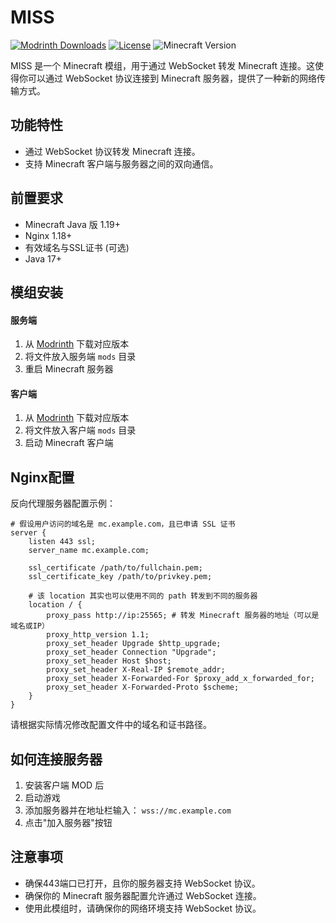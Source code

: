 # MISS

[![Modrinth Downloads](https://img.shields.io/modrinth/dt/miss?color=4&label=Downloads&logo=modrinth)](https://modrinth.com/mod/miss)
[![License](https://img.shields.io/badge/License-GPL3.0-green.svg)](LICENSE)
![Minecraft Version](https://img.shields.io/badge/Minecraft-1.19%2B-blue?logo=minecraft)

MISS 是一个 Minecraft 模组，用于通过 WebSocket 转发 Minecraft 连接。这使得你可以通过 WebSocket 协议连接到 Minecraft 服务器，提供了一种新的网络传输方式。

## 功能特性

- 通过 WebSocket 协议转发 Minecraft 连接。
- 支持 Minecraft 客户端与服务器之间的双向通信。


## 前置要求

- Minecraft Java 版 1.19+
- Nginx 1.18+ 
- 有效域名与SSL证书 (可选)
- Java 17+

## 模组安装

#### 服务端

1. 从 [Modrinth](https://modrinth.com/mod/miss/versions) 下载对应版本
2. 将文件放入服务端 `mods` 目录
3. 重启 Minecraft 服务器

#### 客户端

1. 从 [Modrinth](https://modrinth.com/mod/miss/versions) 下载对应版本
2. 将文件放入客户端 `mods` 目录
3. 启动 Minecraft 客户端

## Nginx配置

反向代理服务器配置示例：

```nginx
# 假设用户访问的域名是 mc.example.com，且已申请 SSL 证书
server {
    listen 443 ssl;
    server_name mc.example.com;

    ssl_certificate /path/to/fullchain.pem;
    ssl_certificate_key /path/to/privkey.pem;

    # 该 location 其实也可以使用不同的 path 转发到不同的服务器
    location / {
        proxy_pass http://ip:25565; # 转发 Minecraft 服务器的地址（可以是域名或IP）
        proxy_http_version 1.1;
        proxy_set_header Upgrade $http_upgrade;
        proxy_set_header Connection "Upgrade";
        proxy_set_header Host $host;
        proxy_set_header X-Real-IP $remote_addr;
        proxy_set_header X-Forwarded-For $proxy_add_x_forwarded_for;
        proxy_set_header X-Forwarded-Proto $scheme;
    }
}
```

请根据实际情况修改配置文件中的域名和证书路径。

## 如何连接服务器

1. 安装客户端 MOD 后
2. 启动游戏
3. 添加服务器并在地址栏输入：
   `wss://mc.example.com`
4. 点击"加入服务器"按钮

## 注意事项

- 确保443端口已打开，且你的服务器支持 WebSocket 协议。
- 确保你的 Minecraft 服务器配置允许通过 WebSocket 连接。
- 使用此模组时，请确保你的网络环境支持 WebSocket 协议。
